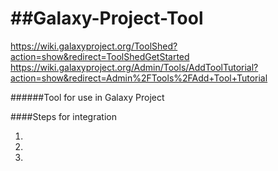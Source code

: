 ##Galaxy-Project-Tool
===================

https://wiki.galaxyproject.org/ToolShed?action=show&redirect=ToolShedGetStarted
https://wiki.galaxyproject.org/Admin/Tools/AddToolTutorial?action=show&redirect=Admin%2FTools%2FAdd+Tool+Tutorial

######Tool for use in Galaxy Project

####Steps for integration

1.

2.

3.



